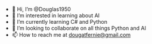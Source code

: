 - 👋 Hi, I’m @Douglas1950
- 👀 I’m interested in learning about AI 
- 🌱 I’m currently learning C# and Python 
- 💞️ I’m looking to collaborate on all things Python and AI
- 📫 How to reach me at dougatfernie@gmail.com

<!---
Douglas1950/Douglas1950 is a ✨ special ✨ repository because its `README.md` (this file) appears on your GitHub profile.
You can click the Preview link to take a look at your changes.
--->

